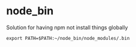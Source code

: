 # node_bin

Solution for having npm not install things globally

```
export PATH=$PATH:~/node_bin/node_modules/.bin
```
